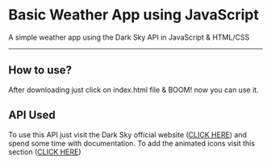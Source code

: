 # Basic Weather App using JavaScript

A simple weather app using the Dark Sky API in JavaScript &amp; HTML/CSS

---

## How to use?

After downloading just click on index.html file & BOOM! now you can use it.

## API Used

To use this API just visit the Dark Sky official website ([CLICK HERE](https://darksky.net/)) and spend some time with documentation.
To add the animated icons visit this section ([CLICK HERE](https://darkskyapp.github.io/skycons))



